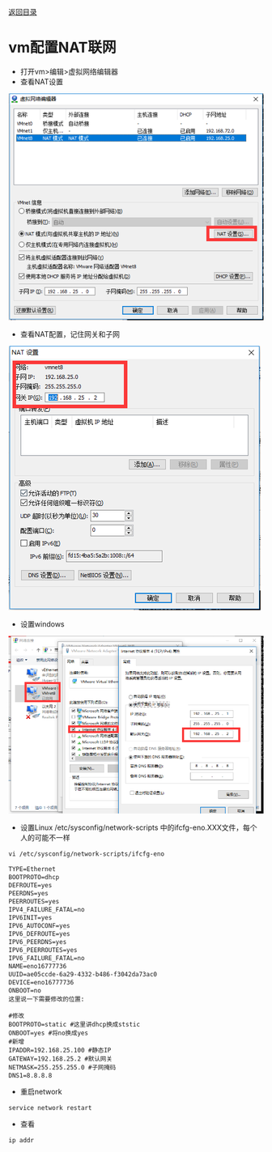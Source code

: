 [返回目录](/README.md)

# vm配置NAT联网

* 打开vm&gt;编辑&gt;虚拟网络编辑器
* 查看NAT设置

![](../assets/5464.png)

* 查看NAT配置，记住网关和子网

![](../assets/123t.png)

* 设置windows

![](../assets/12332.png)

* 设置Linux  /etc/sysconfig/network-scripts  中的ifcfg-eno.XXX文件，每个人的可能不一样

```
vi /etc/sysconfig/network-scripts/ifcfg-eno
```

```
TYPE=Ethernet
BOOTPROTO=dhcp
DEFROUTE=yes
PEERDNS=yes
PEERROUTES=yes
IPV4_FAILURE_FATAL=no
IPV6INIT=yes
IPV6_AUTOCONF=yes
IPV6_DEFROUTE=yes
IPV6_PEERDNS=yes
IPV6_PEERROUTES=yes
IPV6_FAILURE_FATAL=no
NAME=eno16777736
UUID=ae05ccde-6a29-4332-b486-f3042da73ac0
DEVICE=eno16777736
ONBOOT=no
这里说一下需要修改的位置:

#修改
BOOTPROTO=static #这里讲dhcp换成ststic
ONBOOT=yes #将no换成yes
#新增
IPADDR=192.168.25.100 #静态IP
GATEWAY=192.168.25.2 #默认网关
NETMASK=255.255.255.0 #子网掩码
DNS1=8.8.8.8
```

* 重启network

```
service network restart
```

* 查看

```
ip addr
```



